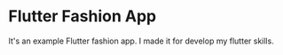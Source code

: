 # Flutter Fashion App

It's an example Flutter fashion app. I made it for develop my flutter skills.

